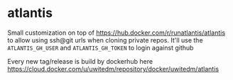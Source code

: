 # atlantis

Small customization on top of https://hub.docker.com/r/runatlantis/atlantis to allow using ssh@git urls when cloning private repos.
It'll use the `ATLANTIS_GH_USER` and `ATLANTIS_GH_TOKEN` to login against github

Every new tag/release is build by dockerhub here https://cloud.docker.com/u/uwitedm/repository/docker/uwitedm/atlantis 
